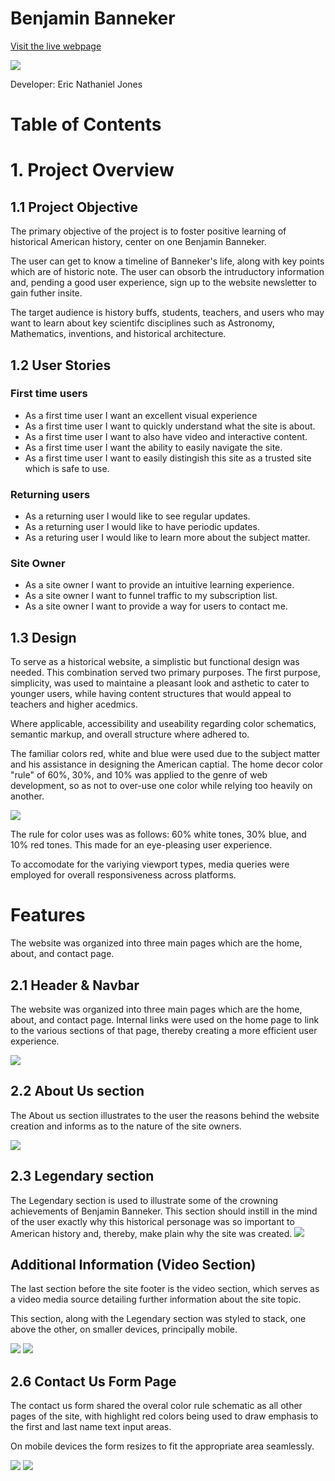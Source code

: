 # Benjamin Banneker

<a href="https://ericjonesdev.github.io/benjamin-banneker-history/index.html">Visit the live webpage</a>

<img src="assets/images/Am I Responsive_ (1)_benjaminbanneker.png">

Developer: Eric Nathaniel Jones

# Table of Contents

# 1. Project Overview
## 1.1 Project Objective

The primary objective of the project is to foster positive learning of historical American history, center on one Benjamin Banneker.

The user can get to know a timeline of Banneker's life, along with key points which are of historic note. The user can obsorb the intruductory information and, pending a good user experience, sign up to the website newsletter to gain futher insite. 

The target audience is history buffs, students, teachers, and users who may want to learn about key scientifc disciplines such as Astronomy, Mathematics, inventions, and historical architecture. 

## 1.2 User Stories


### First time users

- As a first time user I want an excellent visual experience
- As a first time user I want to quickly understand what the site is about. 
- As a first time user I want to also have video and interactive content.
- As a first time user I want the ability to easily navigate the site.
- As a first time user I want to easily distingish this site as a trusted site which is safe to use. 

### Returning users

- As a returning user I would like to see regular updates.
- As a returning user I would like to have periodic updates.
- As a returing user I would like to learn more about the subject matter. 

### Site Owner

- As a site owner I want to provide an intuitive learning experience.
- As a site owner I want to funnel traffic to my subscription list.
- As a site owner I want to provide a way for users to contact me.

## 1.3 Design


To serve as a historical website, a simplistic but functional design was needed. This combination served two primary purposes. The first purpose, simplicity, was used to maintaine a pleasant look and asthetic to cater to younger users, while having content structures that would appeal to teachers and higher acedmics. 

Where applicable, accessibility and useability regarding color schematics, semantic markup, and overall structure where adhered to. 

The familiar colors red, white and blue were used due to the subject matter and his assistance in designing the American captial. The home decor color "rule" of 60%, 30%, and 10% was applied to the genre of web development, so as not to over-use one color while relying too heavily on another. 

<img src="assets/images/color rule.png">

The rule for color uses was as follows: 60% white tones, 30% blue, and 10% red tones.  This made for an eye-pleasing user experience. 
 
To accomodate for the variying viewport types, media queries were employed for overall responsiveness across platforms. 

# Features

The website was organized into three main pages which are the home, about, and contact page.
## 2.1 Header & Navbar
The website was organized into three main pages which are the home, about, and contact page. Internal links were used on the home page to link to the various sections of that page, thereby creating a more efficient user experience. 

<img src="assets/images/Benjamin Bannaker_ Navbar.png">

## 2.2 About Us section

The About us section illustrates to the user the reasons behind the website creation and informs as to the nature of the site owners.

<img src="assets/images/Benjamin Bannaker_ AboutUs.png">

## 2.3 Legendary section

The Legendary section is used to illustrate some of the crowning achievements of Benjamin Banneker. This section should instill in the mind of the user exactly why this historical personage was so important to American history and, thereby, make plain why the site was created.
<img src="assets/images/Benjamin Bannaker_ Legendary.png">

## Additional Information (Video Section)

The last section before the site footer is the video section, which serves as a video media source detailing further information about the site topic. 

This section, along with the Legendary section was styled to stack, one above the other, on smaller devices, principally mobile.

<img src="assets/images/Benjamin Bannaker_ video.png">
<img src="assets/images/Benjamin Bannaker_stacking.png">

## 2.6 Contact Us Form Page

The contact us form shared the overal color rule schematic as all other pages of the site, with highlight red colors being used to draw emphasis to the first and last name text input areas. 

On mobile devices the form resizes to fit the appropriate area seamlessly. 

<img src="assets/images/Benjamin Bannaker_ contactus.png">
<img src="assets/images/Benjamin Bannaker_form.png">



